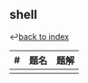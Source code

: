 ## shell

↩[back to index](../README.md)

| #    | 题名 | 题解 |
| ---- | ---- | ---- |
|      |      |      |

